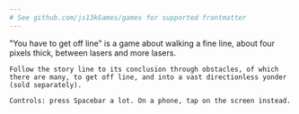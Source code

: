 ```yaml
---
# See github.com/js13kGames/games for supported frontmatter
---
```

"You have to get off line" is a game about walking a fine line, about four pixels thick, between lasers and more lasers.

    Follow the story line to its conclusion through obstacles, of which there are many, to get off line, and into a vast directionless yonder (sold separately).

    Controls: press Spacebar a lot. On a phone, tap on the screen instead.
